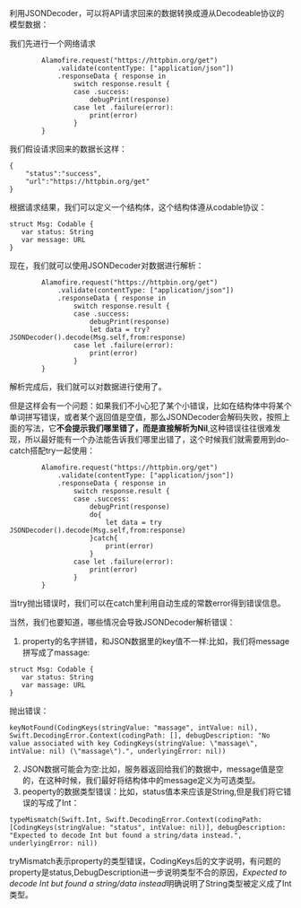 利用JSONDecoder，可以将API请求回来的数据转换成遵从Decodeable协议的模型数据：


我们先进行一个网络请求

```
        Alamofire.request("https://httpbin.org/get")
            .validate(contentType: ["application/json"])
            .responseData { response in
                switch response.result {
                case .success:
                    debugPrint(response)
                case let .failure(error):
                    print(error)
                }
        }
```

我们假设请求回来的数据长这样：

```
{
	"status":"success",
	"url":"https://httpbin.org/get"
}
```


根据请求结果，我们可以定义一个结构体，这个结构体遵从codable协议：

```
struct Msg: Codable {
   var status: String
   var message: URL
}
```

现在，我们就可以使用JSONDecoder对数据进行解析：

```
        Alamofire.request("https://httpbin.org/get")
            .validate(contentType: ["application/json"])
            .responseData { response in
                switch response.result {
                case .success:
                    debugPrint(response)
                    let data = try? JSONDecoder().decode(Msg.self,from:response)
                case let .failure(error):
                    print(error)
                }
        }
```

解析完成后，我们就可以对数据进行使用了。

但是这样会有一个问题：如果我们不小心犯了某个小错误，比如在结构体中将某个单词拼写错误，或者某个返回值是空值，那么JSONDecoder会解码失败，按照上面的写法，它**不会提示我们哪里错了，而是直接解析为Nil**,这种错误往往很难发现，所以最好能有一个办法能告诉我们哪里出错了，这个时候我们就需要用到do-catch搭配try一起使用：

```
        Alamofire.request("https://httpbin.org/get")
            .validate(contentType: ["application/json"])
            .responseData { response in
                switch response.result {
                case .success:
                    debugPrint(response)
                    do{
                    	let data = try JSONDecoder().decode(Msg.self,from:response)
                    }catch{
                    	print(error)
                    }
                case let .failure(error):
                    print(error)
                }
        }
```

当try抛出错误时，我们可以在catch里利用自动生成的常数error得到错误信息。

当然，我们也要知道，哪些情况会导致JSONDecoder解析错误：

1. property的名字拼错，和JSON数据里的key值不一样:比如，我们将message拼写成了massage:

```
struct Msg: Codable {
   var status: String
   var massage: URL
}

```
抛出错误：

```
keyNotFound(CodingKeys(stringValue: "massage", intValue: nil), Swift.DecodingError.Context(codingPath: [], debugDescription: "No value associated with key CodingKeys(stringValue: \"massage\", intValue: nil) (\"massage\").", underlyingError: nil))

```

2. JSON数据可能会为空:比如，服务器返回给我们的数据中，message值是空的，在这种时候，我们最好将结构体中的message定义为可选类型。
3. peoperty的数据类型错误：比如，status值本来应该是String,但是我们将它错误的写成了Int：

```
typeMismatch(Swift.Int, Swift.DecodingError.Context(codingPath: [CodingKeys(stringValue: "status", intValue: nil)], debugDescription: "Expected to decode Int but found a string/data instead.", underlyingError: nil))

```

tryMismatch表示property的类型错误，CodingKeys后的文字说明，有问题的property是status,DebugDescription进一步说明类型不合的原因，*Expected to decode Int but found a string/data instead*明确说明了String类型被定义成了Int类型。